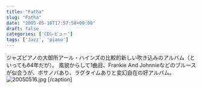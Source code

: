 ```yaml
---
title: "Fatha"
slug: "Fatha"
date: "2005-05-16T17:57:58+09:00"
draft: false
categories: ['CDレビュー']
tags: ['Jazz', 'piano']
---
```


ジャズピアノの大御所アール・ハインズの比較的新しい吹き込みのアルバム（といっても64年だが）。 風貌からして1曲目、Frankie And Johnnieなどのブルースが似合うが、ボサノバあり、ラグタイムありと変幻自在の好アルバム。 ![20050516.jpg](/wp-content/archives/20050516.jpg) [/caption]